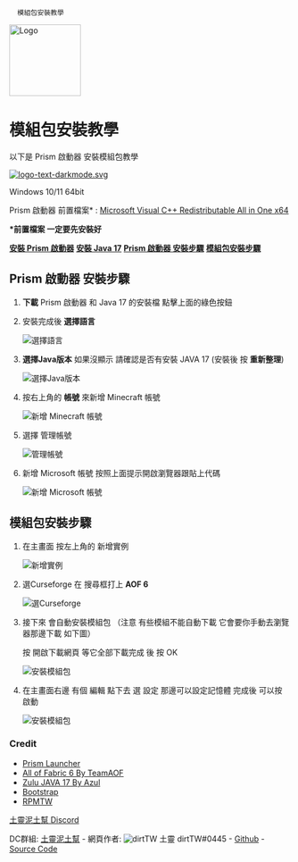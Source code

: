       模組包安裝教學       

 <img src="https://github.com/yichifauzi/modpackinstalltutorial/blob/main/img/logo.png?raw=true" alt="Logo" width="128" class="d-inline-block align-text-top logo" />

模組包安裝教學
=======

以下是 Prism 啟動器 安裝模組包教學

[![logo-text-darkmode.svg](https://prismlauncher.org/img/logo-text-darkmode.svg)](https://prismlauncher.org/)

Windows 10/11 64bit

Prism 啟動器 前置檔案\* : [Microsoft Visual C++ Redistributable All in One x64](https://github.com/abbodi1406/vcredist/releases/download/v0.73.0/VisualCppRedist_AIO_x86_x64.exe)

**\*前置檔案 一定要先安裝好**

[**安裝 Prism 啟動器**](https://github.com/PrismLauncher/PrismLauncher/releases/download/7.0/PrismLauncher-Windows-MSVC-Setup-7.0.exe) [**安裝 Java 17**](https://cdn.azul.com/zulu/bin/zulu17.42.19-ca-jdk17.0.7-win_x64.msi) [**Prism 啟動器 安裝步驟**](#pltutorial) [**模組包安裝步驟**](#mpinstall)

Prism 啟動器 安裝步驟
----------------

1. **下載** Prism 啟動器 和 Java 17 的安裝檔 點擊上面的綠色按鈕

2. 安裝完成後 **選擇語言**

    ![選擇語言](img/1.png)
3. **選擇Java版本** 如果沒顯示 請確認是否有安裝 JAVA 17 (安裝後 按 **重新整理**)

    ![選擇Java版本](img/2.png)
4. 按右上角的 **帳號** 來新增 Minecraft 帳號

    ![新增 Minecraft 帳號](img/3.png)
5. 選擇 管理帳號

    ![管理帳號](img/4.png)
6. 新增 Microsoft 帳號 按照上面提示開啟瀏覽器跟貼上代碼

    ![新增 Microsoft 帳號](img/5.png)

模組包安裝步驟
-------

1. 在主畫面 按左上角的 新增實例

    ![新增實例](img/6.png)
2. 選Curseforge 在 搜尋框打上 **AOF 6**

    ![選Curseforge](img/7.png)
3. 接下來 會自動安裝模組包 （注意 有些模組不能自動下載 它會要你手動去瀏覽器那邊下載 如下圖）

    按 開啟下載網頁 等它全部下載完成 後 按 OK

    ![安裝模組包](img/8.png)
4. 在主畫面右邊 有個 編輯 點下去 選 設定 那邊可以設定記憶體 完成後 可以按 啟動

    ![安裝模組包](img/9.png)


### Credit

* [Prism Launcher](https://prismlauncher.org/)
* [All of Fabric 6 By TeamAOF](https://www.curseforge.com/minecraft/modpacks/all-of-fabric-6)
* [Zulu JAVA 17 By Azul](https://www.azul.com/)
* [Bootstrap](https://getbootstrap.com/)
* [RPMTW](https://www.rpmtw.com/)

[土靈泥土幫 Discord](https://discord.gg/eS6ZgXcfAV)  



DC群組: [土靈泥土幫](https://discord.gg/eS6ZgXcfAV) - 網頁作者: ![dirtTW](img/logo.png) 土靈 dirtTW#0445 - [Github](https://github.com/yichifauzi) - [Source Code](https://github.com/yichifauzi/modpackinstalltutorial)
